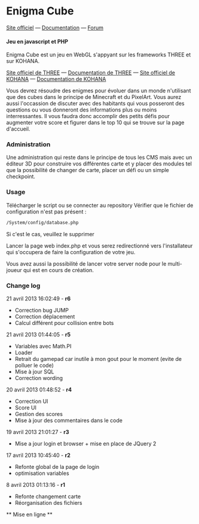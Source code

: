 Enigma Cube
========
[Site officiel](http://www.openrpg.fr/) — [Documentation](http://docs.openrpg.fr) — [Forum](http://www.openrpg.fr/forums/creer-mon-jeu-mon-rpg)

#### Jeu en javascript et PHP ####

Enigma Cube est un jeu en WebGL s'appyant sur les frameworks THREE et sur KOHANA.

[Site officiel de THREE](http://threejs.org/) — [Documentation de THREE](http://threejs.org/docs/) — [Site officiel de KOHANA](http://kohanaframework.org/) — [Documentation de KOHANA](http://docs.openrpg.fr/creer-son-jeu)

Vous devrez résoudre des enigmes pour évoluer dans un monde n'utilisant que des cubes dans le principe de Minecraft et du PixelArt.
Vous aurez aussi l'occassion de discuter avec des habitants qui vous posseront des questions ou vous donneront des informations plus ou moins interressantes.
Il vous faudra donc accomplir des petits défis pour augmenter votre score et figurer dans le top 10 qui se trouve sur la page d'accueil.

### Administration ###

Une administration qui reste dans le principe de tous les CMS mais avec un éditeur 3D pour construire vos différentes carte et y placer des modules tel que la possibilité de changer de carte, placer un défi ou un simple checkpoint.

### Usage ###

Télécharger le script ou se connecter au repository
Vérifier que le fichier de configuration n'est pas présent :

```html
/System/config/database.php
```

Si c'est le cas, veuillez le supprimer

Lancer la page web index.php et vous serez redirectionné vers l'installateur qui s'occupera de faire la configuration de votre jeu.

Vous avez aussi la possibilité de lancer votre server node pour le multi-joueur qui est en cours de création.


### Change log ###


21 avril 2013 16:02:49 - **r6**

* Correction bug JUMP
* Correction déplacement
* Calcul différent pour collision entre bots


21 avril 2013 01:44:05 - **r5**

* Variables avec Math.PI
* Loader
* Retrait du gamepad car inutile à mon gout pour le moment (evite de polluer le code)
* Mise à jour SQL
* Correction wording


20 avril 2013 01:48:52 - **r4**

* Correction UI
* Score UI
* Gestion des scores
* Mise à jour des commentaires dans le code


19 avril 2013 21:01:27 - **r3**

* Mise a jour login et browser + mise en place de JQuery 2


17 avril 2013 10:45:40 - **r2**

* Refonte global de la page de login
* optimisation variables


8 avril 2013 01:13:16 - **r1**

* Refonte changement carte
* Réorganisation des fichiers


** Mise en ligne **